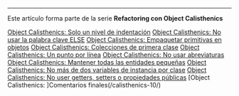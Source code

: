 ---

Este artículo forma parte de la serie **Refactoring con Object Calisthenics**


[Object Calisthenics: Solo un nivel de indentación](/calisthenics-1/)
[Object Calisthenics: No usar la palabra clave ELSE](/calisthenics-2/)
[Object Calisthenics: Empaquetar primitivas en objetos](/calisthenics-3/)
[Object Calisthenics: Colecciones de primera clase](/calisthenics-4/)
[Object Calisthenics: Un punto por línea](/calisthenics-5/)
[Object Calisthenics: No usar abreviaturas](/calisthenics-6/)
[Object Calisthenics: Mantener todas las entidades pequeñas](/calisthenics-7/)
[Object Calisthenics: No más de dos variables de instancia por clase](/calisthenics-8/)
[Object Calisthenics: No user getters, setters o propiedades públicas](/calisthenics-9/)
[Object Calisthenics: ]Comentarios finales(/calisthenics-10/)

